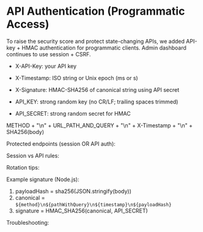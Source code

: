 # API Authentication (Programmatic Access)

To raise the security score and protect state-changing APIs, we added API-key + HMAC authentication for programmatic
clients. Admin dashboard continues to use session + CSRF.

- X-API-Key: your API key
- X-Timestamp: ISO string or Unix epoch (ms or s)
- X-Signature: HMAC-SHA256 of canonical string using API secret

- API_KEY: strong random key (no CR/LF; trailing spaces trimmed)
- API_SECRET: strong random secret for HMAC

METHOD + "\n" + URL_PATH_AND_QUERY + "\n" + X-Timestamp + "\n" + SHA256(body)

Protected endpoints (session OR API auth):

Session vs API rules:

Rotation tips:

Example signature (Node.js):

1. payloadHash = sha256(JSON.stringify(body))
2. canonical = `${method}\n${pathWithQuery}\n${timestamp}\n${payloadHash}`
3. signature = HMAC_SHA256(canonical, API_SECRET)

Troubleshooting:
